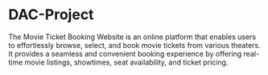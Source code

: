 # DAC-Project
The Movie Ticket Booking Website is an online platform that enables users to effortlessly browse, select, and book movie tickets from various theaters. It provides a seamless and convenient booking experience by offering real-time movie listings, showtimes, seat availability, and ticket pricing. 

